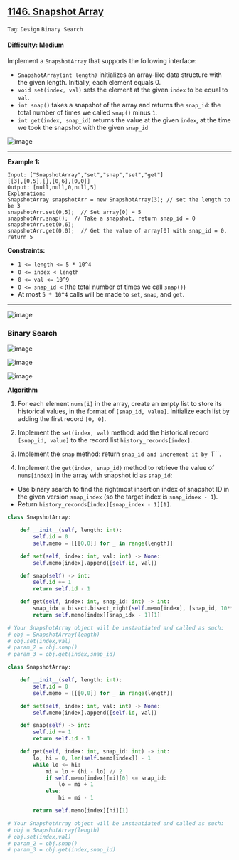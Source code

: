 ## [1146. Snapshot Array](https://leetcode.com/problems/snapshot-array/)

```Tag```: ```Design``` ```Binary Search```

#### Difficulty: Medium

Implement a ```SnapshotArray``` that supports the following interface:

- ```SnapshotArray(int length)``` initializes an array-like data structure with the given length. Initially, each element equals 0.
- ```void set(index, val)``` sets the element at the given ```index``` to be equal to ```val```.
- ```int snap()``` takes a snapshot of the array and returns the ```snap_id```: the total number of times we called ```snap()``` minus ```1```.
- ```int get(index, snap_id)``` returns the value at the given ```index```, at the time we took the snapshot with the given ```snap_id```

![image](https://github.com/quananhle/Python/assets/35042430/0d598ce4-4030-4dd4-b787-f5fb01562192)

---

__Example 1:__
```
Input: ["SnapshotArray","set","snap","set","get"]
[[3],[0,5],[],[0,6],[0,0]]
Output: [null,null,0,null,5]
Explanation: 
SnapshotArray snapshotArr = new SnapshotArray(3); // set the length to be 3
snapshotArr.set(0,5);  // Set array[0] = 5
snapshotArr.snap();  // Take a snapshot, return snap_id = 0
snapshotArr.set(0,6);
snapshotArr.get(0,0);  // Get the value of array[0] with snap_id = 0, return 5
```

__Constraints:__

- ```1 <= length <= 5 * 10^4```
- ```0 <= index < length```
- ```0 <= val <= 10^9```
- ```0 <= snap_id <``` (the total number of times we call ```snap()```)
- At most ```5 * 10^4``` calls will be made to ```set```, ```snap```, and ```get```.

---

![image](https://leetcode.com/problems/snapshot-array/Figures/1146/1.png)

### Binary Search

![image](https://leetcode.com/problems/snapshot-array/Figures/1146/2.png)

![image](https://leetcode.com/problems/snapshot-array/Figures/1146/5.png)

![image](https://leetcode.com/problems/snapshot-array/Figures/1146/3.png)

__Algorithm__

1. For each element ```nums[i]``` in the array, create an empty list to store its historical values, in the format of ```[snap_id, value]```. Initialize each list by adding the first record ```[0, 0]```.

2. Implement the ```set(index, val)``` method: add the historical record ```[snap_id, value]``` to the record list ```history_records[index]```.

3. Implement the ```snap``` method: return ```snap_id and increment it by ```1```.

4. Implement the ```get(index, snap_id)``` method to retrieve the value of ```nums[index]``` in the array with snapshot id as ```snap_id```:

- Use binary search to find the rightmost insertion index of snapshot ID in the given version ```snap_index``` (so the target index is ```snap_idnex - 1```).
- Return ```history_records[index][snap_index - 1][1]```.

```Python
class SnapshotArray:

    def __init__(self, length: int):
        self.id = 0
        self.memo = [[[0,0]] for _ in range(length)]

    def set(self, index: int, val: int) -> None:
        self.memo[index].append([self.id, val])

    def snap(self) -> int:
        self.id += 1
        return self.id - 1

    def get(self, index: int, snap_id: int) -> int:
        snap_idx = bisect.bisect_right(self.memo[index], [snap_id, 10**9])
        return self.memo[index][snap_idx - 1][1]

# Your SnapshotArray object will be instantiated and called as such:
# obj = SnapshotArray(length)
# obj.set(index,val)
# param_2 = obj.snap()
# param_3 = obj.get(index,snap_id)
```

```Python
class SnapshotArray:

    def __init__(self, length: int):
        self.id = 0
        self.memo = [[[0,0]] for _ in range(length)]

    def set(self, index: int, val: int) -> None:
        self.memo[index].append([self.id, val])

    def snap(self) -> int:
        self.id += 1
        return self.id - 1

    def get(self, index: int, snap_id: int) -> int:
        lo, hi = 0, len(self.memo[index]) - 1
        while lo <= hi:
            mi = lo + (hi - lo) // 2
            if self.memo[index][mi][0] <= snap_id:
                lo = mi + 1
            else:
                hi = mi - 1

        return self.memo[index][hi][1]

# Your SnapshotArray object will be instantiated and called as such:
# obj = SnapshotArray(length)
# obj.set(index,val)
# param_2 = obj.snap()
# param_3 = obj.get(index,snap_id)
```

